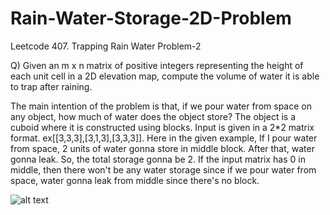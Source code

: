 # Rain-Water-Storage-2D-Problem

Leetcode 407. Trapping Rain Water Problem-2

Q) Given an m x n matrix of positive integers representing the height of each unit cell in a 2D elevation map, compute the volume of water it is able to trap after raining.

The main intention of the problem is that, if we pour water from space on any object, how much of water does the object store? The object is a cuboid where it is constructed using blocks. Input is given in a 2*2 matrix format. ex[[3,3,3],[3,1,3],[3,3,3]]. Here in the given example, If I pour water from space, 2 units of water gonna store in middle block. After that, water gonna leak. So, the total storage gonna be 2. If the input matrix has 0 in middle, then there won't be any water storage since if we pour water from space, water gonna leak from middle since there's no block.

![alt text](https://assets.leetcode.com/uploads/2018/10/13/rainwater_empty.png)
